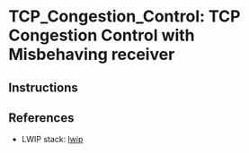 # TCP_Congestion_Control: TCP Congestion Control with Misbehaving receiver

## Instructions

## References

- LWIP stack: [lwip](https://github.com/takayuki/lwip-tap)
